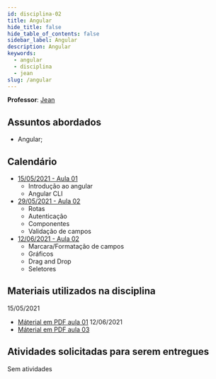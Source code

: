 ```yaml
---
id: disciplina-02
title: Angular
hide_title: false
hide_table_of_contents: false
sidebar_label: Angular
description: Angular
keywords:
  - angular
  - disciplina
  - jean
slug: /angular
---
```


<!-- Corrigir isso aqui depois -->
**Professor**: [Jean](/professores/jean)

## Assuntos abordados

- Angular;

## Calendário

- [15/05/2021 - Aula 01](/blog/5)
  - Introdução ao angular
  - Angular CLI
- [29/05/2021 - Aula 02](/blog/6)
  - Rotas
  - Autenticação
  - Componentes
  - Validação de campos
- [12/06/2021 - Aula 02](/blog/7)
  - Marcara/Formatação de campos
  - Gráficos
  - Drag and Drop
  - Seletores

## Materiais utilizados na disciplina
15/05/2021
  - [Máterial em PDF aula 01](/docs/aula-5/angular.pdf)
12/06/2021
  - [Máterial em PDF aula 03](/docs/aula-7/angular-aula3.pdf)
## Atividades solicitadas para serem entregues

Sem atividades
